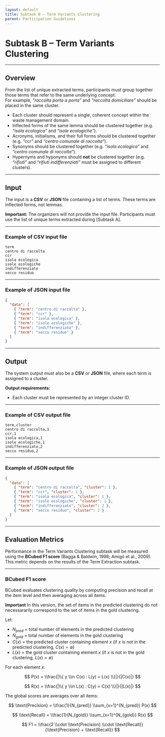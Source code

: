 ```yaml
---
layout: default
title: Subtask B – Term Variants Clustering
parent: Participation Guidelines
---
```


# Subtask B – Term Variants Clustering

---
## Overview

From the list of unique extracted terms, participants must group together those terms that refer to the same underlying concept.  
For example, *“raccolta porta a porta”* and *“raccolta domiciliare”* should be placed in the same cluster.

- Each cluster should represent a single, coherent concept within the waste management domain.
- Inflected forms of the same lemma should be clustered together (e.g. *“isola ecologica”* and *“isole ecologiche”*).
- Acronyms, initialisms, and their full forms should be clustered together (e.g. *“ccr”* and *“centro comunale di raccolta”*).
- Synonyms should be clustered together (e.g. *“isola ecologica”* and *“centro comunale di raccolta”*).
- Hypernyms and hyponyms should **not** be clustered together (e.g. *“rifiuti”* and *“rifiuti indifferenziati”* must be assigned to different clusters).

---
## Input

The input is a **CSV** or **JSON** file containing a list of terms.
These terms are inflected forms, not lemmas.  

**Important:** The organizers will not provide the input file. Participants must use the list of unique terms extracted during [Subtask A].

---
### Example of CSV input file

```
term
centro di raccolta
ccr
isola ecologica
isole ecologiche
indifferenziato
secco residuo
```

---
### Example of JSON input file

```json
{
  "data": [
    { "term": "centro di raccolta" },
    { "term": "ccr" },
    { "term": "isola ecologica" },
    { "term": "isole ecologiche" },
    { "term": "indifferenziato" },
    { "term": "secco residuo" }
  ]
}
```

---
## Output

The system output must also be a **CSV** or **JSON** file, where each term is assigned to a cluster.

**Output requirements:**  
- Each cluster must be represented by an integer cluster ID.

---
### Example of CSV output file

```
term,cluster
centro di raccolta,1
ccr,1
isola ecologica,1
isole ecologiche,1
indifferenziato,2
secco residuo,2
```

---
### Example of JSON output file

```json
{
  "data": [
    { "term": "centro di raccolta", "cluster": 1 },
    { "term": "ccr", "cluster": 1 },
    { "term": "isola ecologica", "cluster": 1 },
    { "term": "isole ecologiche", "cluster": 1 },
    { "term": "indifferenziato", "cluster": 2 },
    { "term": "secco residuo", "cluster": 2 }
  ]
}
```

---
## Evaluation Metrics

Performance in the Term Variants Clustering subtask will be measured using the **BCubed F1 score** (Bagga & Baldwin, 1998; Amigó et al., 2009).  
This metric depends on the results of the Term Extraction subtask.

---
### BCubed F1 score

BCubed evaluates clustering quality by computing precision and recall at the item level and then averaging across all items.

**Important** In this version, the set of items in the predicted clustering do not necessararily correspond to the set of items in the gold clustering.

Let:

* $N_{pred}$ = total number of elements in the predicted clustering  
* $N_{gold}$ = total number of elements in the gold clustering  
* $C(x)$ = the predicted cluster containing element $x$ (if $x$ is not in the predicted clustering, $C(x)=\emptyset$)
* $L(x)$ = the gold cluster containing element $x$ (if $x$ is not in the gold clustering, $L(x)=\emptyset$)

For each element $x$:

$$
P(x) = \\frac{|\\{ y \\in C(x) : L(y) = L(x) \\}|}{|C(x)|}
$$

$$
R(x) = \\frac{|\\{ y \\in L(x) : C(y) = C(x) \\}|}{|L(x)|}
$$

The global scores are averages over all items:

$$
\\text{Precision} = \\frac{1}{N_{pred}} \\sum_{x=1}^{N_{pred}} P(x)
$$

$$
\\text{Recall} = \\frac{1}{N_{gold}} \\sum_{x=1}^{N_{gold}} R(x)
$$

$$
F1 = \\frac{2 \\cdot \\text{Precision} \\cdot \\text{Recall}}{\\text{Precision} + \\text{Recall}}
$$
